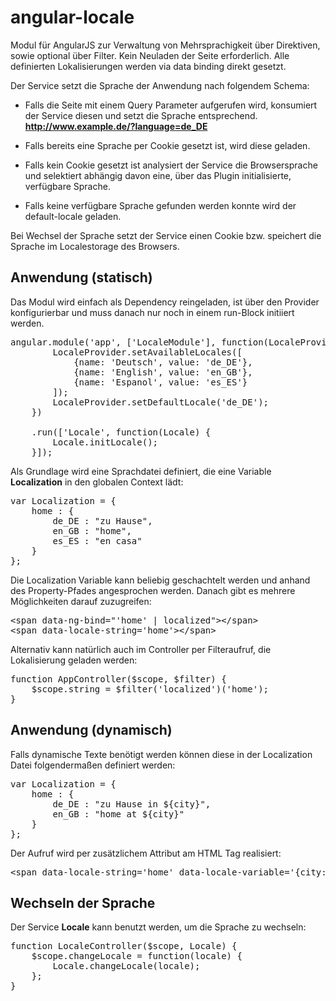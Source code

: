 angular-locale
==============

Modul für AngularJS zur Verwaltung von Mehrsprachigkeit über Direktiven, sowie optional über Filter.
Kein Neuladen der Seite erforderlich. 
Alle definierten Lokalisierungen werden via data binding direkt gesetzt. 

Der Service setzt die Sprache der Anwendung nach folgendem Schema:

- Falls die Seite mit einem Query Parameter aufgerufen wird, konsumiert der Service diesen und setzt die Sprache entsprechend. **http://www.example.de/?language=de_DE**
  
- Falls bereits eine Sprache per Cookie gesetzt ist, wird diese geladen.

- Falls kein Cookie gesetzt ist analysiert der Service die Browsersprache und selektiert abhängig davon eine, über das Plugin initialisierte, verfügbare Sprache.

- Falls keine verfügbare Sprache gefunden werden konnte wird der default-locale geladen.

Bei Wechsel der Sprache setzt der Service einen Cookie bzw. speichert die Sprache im Localestorage des Browsers. 


Anwendung (statisch)
--------------

Das Modul wird einfach als Dependency reingeladen, ist über den Provider konfigurierbar und muss danach nur noch in einem run-Block initiiert werden.

<pre>
angular.module('app', ['LocaleModule'], function(LocaleProvider) {
        LocaleProvider.setAvailableLocales([
            {name: 'Deutsch', value: 'de_DE'},
            {name: 'English', value: 'en_GB'},
            {name: 'Espanol', value: 'es_ES'}
        ]);
        LocaleProvider.setDefaultLocale('de_DE');
    })

    .run(['Locale', function(Locale) {
        Locale.initLocale();
    }]);
</pre>

Als Grundlage wird eine Sprachdatei definiert, die eine Variable **Localization** in den globalen Context lädt:

<pre>
var Localization = {
    home : {
        de_DE : "zu Hause",
        en_GB : "home",
        es_ES : "en casa"
    }
};
</pre>

Die Localization Variable kann beliebig geschachtelt werden und anhand des Property-Pfades angesprochen werden.
Danach gibt es mehrere Möglichkeiten darauf zuzugreifen:

<pre>
&lt;span data-ng-bind="'home' | localized"&gt;&lt;/span&gt;
&lt;span data-locale-string='home'&gt;&lt;/span&gt;
</pre>

Alternativ kann natürlich auch im Controller per Filteraufruf, die Lokalisierung geladen werden:

<pre>
function AppController($scope, $filter) {
    $scope.string = $filter('localized')('home');
}
</pre>


Anwendung (dynamisch)
-------------------

Falls dynamische Texte benötigt werden können diese in der Localization Datei folgendermaßen definiert werden:

<pre>
var Localization = {
    home : {
        de_DE : "zu Hause in ${city}",
        en_GB : "home at ${city}"
    }
};
</pre>

Der Aufruf wird per zusätzlichem Attribut am HTML Tag realisiert:

<pre>
&lt;span data-locale-string='home' data-locale-variable='{city: 'Hamburg'}'&gt;&lt;/span&gt;
</pre>


Wechseln der Sprache
-------------------------

Der Service **Locale** kann benutzt werden, um die Sprache zu wechseln:

<pre>
function LocaleController($scope, Locale) {
    $scope.changeLocale = function(locale) {
        Locale.changeLocale(locale);
    };
}
</pre>



